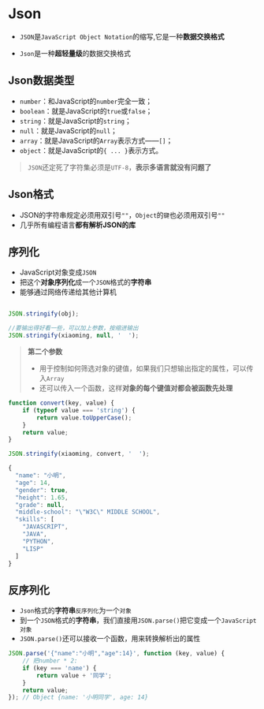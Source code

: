# Json
- `JSON`是`JavaScript Object Notation`的缩写,它是一种**数据交换格式**

- `Json`是一种**超轻量级**的数据交换格式

## Json数据类型
- `number`：和JavaScript的`number`完全一致；
- `boolean`：就是JavaScript的`true`或`false`；
- `string`：就是JavaScript的`string`；
- `null`：就是JavaScript的`null`；
- `array`：就是JavaScript的`Array`表示方式——`[]`；
- `object`：就是JavaScript的`{ ... }`表示方式。

> `JSON`还定死了字符集必须是`UTF-8`，**表示多语言就没有问题了**

## Json格式
- JSON的字符串规定必须用双引号`""`，`Object`的`键`也必须用双引号`""`
- 几乎所有编程语言**都有解析JSON的库**

## 序列化
- JavaScript对象变成`JSON`
- 把这个**对象序列化**成一个`JSON`格式的**字符串**
- 能够通过网络传递给其他计算机
```javascript

JSON.stringify(obj);

//要输出得好看一些，可以加上参数，按缩进输出
JSON.stringify(xiaoming, null, '  ');
```
> **第二个参数**
> - 用于控制如何筛选对象的键值，如果我们只想输出指定的属性，可以传入`Array`
> - 还可以传入一个函数，这样**对象的每个键值对都会被函数先处理**

```javascript
function convert(key, value) {
    if (typeof value === 'string') {
        return value.toUpperCase();
    }
    return value;
}

JSON.stringify(xiaoming, convert, '  ');

{
  "name": "小明",
  "age": 14,
  "gender": true,
  "height": 1.65,
  "grade": null,
  "middle-school": "\"W3C\" MIDDLE SCHOOL",
  "skills": [
    "JAVASCRIPT",
    "JAVA",
    "PYTHON",
    "LISP"
  ]
}
```

## 反序列化
- `Json`格式的**字符串**`反序列化`为一个`对象`
- 到一个`JSON`格式的**字符串**，我们直接用`JSON.parse()`把它变成一个`JavaScript对象`
- `JSON.parse()`还可以接收一个函数，用来转换解析出的属性

```javascript
JSON.parse('{"name":"小明","age":14}', function (key, value) {
    // 把number * 2:
    if (key === 'name') {
        return value + '同学';
    }
    return value;
}); // Object {name: '小明同学', age: 14}
```
